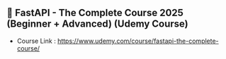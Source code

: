 ## 🔰 FastAPI - The Complete Course 2025 (Beginner + Advanced) (Udemy Course)
- Course Link : https://www.udemy.com/course/fastapi-the-complete-course/